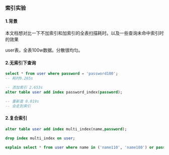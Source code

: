 ### 索引实验
#### 1.背景
本文档想对比一下不加索引和加索引的全表扫描耗时。以及一些查询未命中索引时的效果

user表，全表100w数据。分散很均匀。

#### 2.无索引下查询
```sql
select * from user where password = 'password100';
-- 耗时0.265s

-- 添加索引 2.653s
alter table user add index password_index(password);

-- 重新查 0.019s
-- 会走到索引

```

#### 2.复合索引

```sql
alter table user add index multi_index(name,password);

drop index multi_index on user;

explain select * from user where name in ('name110', 'name180') or password = ('password666');
```

